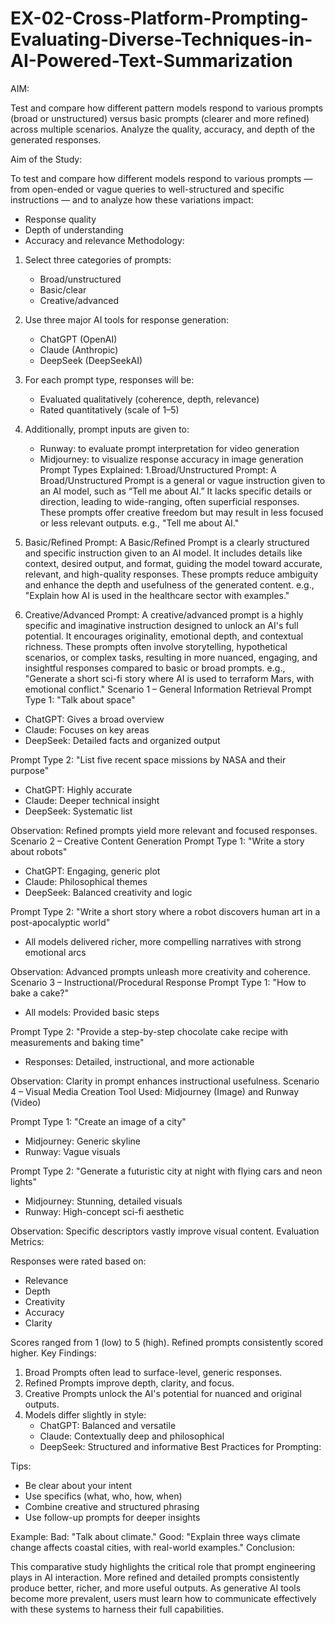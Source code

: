 # EX-02-Cross-Platform-Prompting-Evaluating-Diverse-Techniques-in-AI-Powered-Text-Summarization

AIM: 

Test and compare how different pattern models respond to various prompts (broad or unstructured) versus basic prompts (clearer and more refined) across multiple scenarios. Analyze the quality, accuracy, and depth of the generated responses.

Aim of the Study:

To test and compare how different models respond to various prompts — from open-ended or vague queries to well-structured and specific instructions — and to analyze how these variations impact: 
- Response quality
- Depth of understanding
- Accuracy and relevance
Methodology:

1. Select three categories of prompts:
   - Broad/unstructured
   - Basic/clear
   - Creative/advanced

2. Use three major AI tools for response generation:
   - ChatGPT (OpenAI)
   - Claude (Anthropic)
   - DeepSeek (DeepSeekAI)

3. For each prompt type, responses will be:
   - Evaluated qualitatively (coherence, depth, relevance)
   - Rated quantitatively (scale of 1–5)

4. Additionally, prompt inputs are given to:
   - Runway: to evaluate prompt interpretation for video generation
   - Midjourney: to visualize response accuracy in image generation
Prompt Types Explained:
1.Broad/Unstructured Prompt:
A Broad/Unstructured Prompt is a general or vague instruction given to an AI model, such as “Tell me about AI.” It lacks specific details or direction, leading to wide-ranging, often superficial responses. These prompts offer creative freedom but may result in less focused or less relevant outputs.
 e.g., "Tell me about AI."

2. Basic/Refined Prompt: 
A Basic/Refined Prompt is a clearly structured and specific instruction given to an AI model. It includes details like context, desired output, and format, guiding the model toward accurate, relevant, and high-quality responses. These prompts reduce ambiguity and enhance the depth and usefulness of the generated content.
e.g., "Explain how AI is used in the healthcare sector with examples."

3. Creative/Advanced Prompt: 
A creative/advanced prompt is a highly specific and imaginative instruction designed to unlock an AI's full potential. It encourages originality, emotional depth, and contextual richness. These prompts often involve storytelling, hypothetical scenarios, or complex tasks, resulting in more nuanced, engaging, and insightful responses compared to basic or broad prompts.
e.g., "Generate a short sci-fi story where AI is used to terraform Mars, with emotional conflict."
Scenario 1 – General Information Retrieval
Prompt Type 1: "Talk about space"
- ChatGPT: Gives a broad overview
- Claude: Focuses on key areas
- DeepSeek: Detailed facts and organized output

Prompt Type 2: "List five recent space missions by NASA and their purpose"
- ChatGPT: Highly accurate
- Claude: Deeper technical insight
- DeepSeek: Systematic list

Observation: Refined prompts yield more relevant and focused responses.
Scenario 2 – Creative Content Generation
Prompt Type 1: "Write a story about robots"
- ChatGPT: Engaging, generic plot
- Claude: Philosophical themes
- DeepSeek: Balanced creativity and logic

Prompt Type 2: "Write a short story where a robot discovers human art in a post-apocalyptic world"
- All models delivered richer, more compelling narratives with strong emotional arcs

Observation: Advanced prompts unleash more creativity and coherence.
Scenario 3 – Instructional/Procedural Response
Prompt Type 1: "How to bake a cake?"
- All models: Provided basic steps

Prompt Type 2: "Provide a step-by-step chocolate cake recipe with measurements and baking time"
- Responses: Detailed, instructional, and more actionable

Observation: Clarity in prompt enhances instructional usefulness.
Scenario 4 – Visual Media Creation
Tool Used: Midjourney (Image) and Runway (Video)

Prompt Type 1: "Create an image of a city"
- Midjourney: Generic skyline
- Runway: Vague visuals

Prompt Type 2: "Generate a futuristic city at night with flying cars and neon lights"
- Midjourney: Stunning, detailed visuals
- Runway: High-concept sci-fi aesthetic

Observation: Specific descriptors vastly improve visual content.
Evaluation Metrics:

Responses were rated based on:
- Relevance
- Depth
- Creativity
- Accuracy
- Clarity

Scores ranged from 1 (low) to 5 (high). Refined prompts consistently scored higher.
Key Findings:

1. Broad Prompts often lead to surface-level, generic responses.
2. Refined Prompts improve depth, clarity, and focus.
3. Creative Prompts unlock the AI's potential for nuanced and original outputs.
4. Models differ slightly in style:
   - ChatGPT: Balanced and versatile
   - Claude: Contextually deep and philosophical
   - DeepSeek: Structured and informative
Best Practices for Prompting:

Tips:
- Be clear about your intent
- Use specifics (what, who, how, when)
- Combine creative and structured phrasing
- Use follow-up prompts for deeper insights

Example:
Bad: "Talk about climate."
Good: "Explain three ways climate change affects coastal cities, with real-world examples."
Conclusion:

This comparative study highlights the critical role that prompt engineering plays in AI interaction. More refined and detailed prompts consistently produce better, richer, and more useful outputs. As generative AI tools become more prevalent, users must learn how to communicate effectively with these systems to harness their full capabilities.


